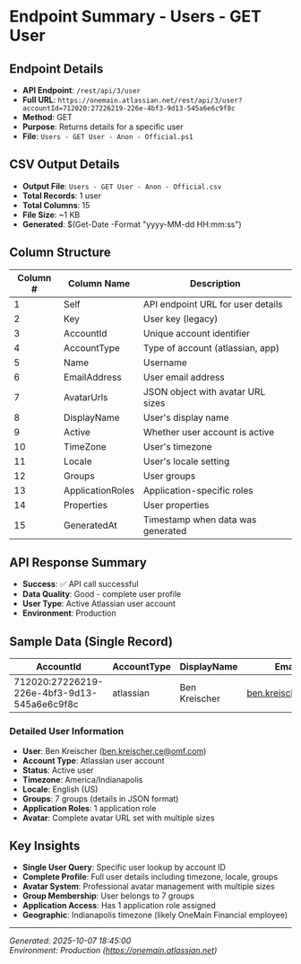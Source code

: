 # Endpoint Summary - Users - GET User

## Endpoint Details
- **API Endpoint**: `/rest/api/3/user`
- **Full URL**: `https://onemain.atlassian.net/rest/api/3/user?accountId=712020:27226219-226e-4bf3-9d13-545a6e6c9f8c`
- **Method**: GET
- **Purpose**: Returns details for a specific user
- **File**: `Users - GET User - Anon - Official.ps1`

## CSV Output Details
- **Output File**: `Users - GET User - Anon - Official.csv`
- **Total Records**: 1 user
- **Total Columns**: 15
- **File Size**: ~1 KB
- **Generated**: $(Get-Date -Format "yyyy-MM-dd HH:mm:ss")

## Column Structure
| Column # | Column Name | Description |
|----------|-------------|-------------|
| 1 | Self | API endpoint URL for user details |
| 2 | Key | User key (legacy) |
| 3 | AccountId | Unique account identifier |
| 4 | AccountType | Type of account (atlassian, app) |
| 5 | Name | Username |
| 6 | EmailAddress | User email address |
| 7 | AvatarUrls | JSON object with avatar URL sizes |
| 8 | DisplayName | User's display name |
| 9 | Active | Whether user account is active |
| 10 | TimeZone | User's timezone |
| 11 | Locale | User's locale setting |
| 12 | Groups | User groups |
| 13 | ApplicationRoles | Application-specific roles |
| 14 | Properties | User properties |
| 15 | GeneratedAt | Timestamp when data was generated |

## API Response Summary
- **Success**: ✅ API call successful
- **Data Quality**: Good - complete user profile
- **User Type**: Active Atlassian user account
- **Environment**: Production

## Sample Data (Single Record)

| AccountId | AccountType | DisplayName | EmailAddress | Active | TimeZone | Locale |
|-----------|-------------|-------------|--------------|--------|----------|--------|
| 712020:27226219-226e-4bf3-9d13-545a6e6c9f8c | atlassian | Ben Kreischer | ben.kreischer.ce@omf.com | true | America/Indianapolis | en_US |

### Detailed User Information
- **User**: Ben Kreischer (ben.kreischer.ce@omf.com)
- **Account Type**: Atlassian user account
- **Status**: Active user
- **Timezone**: America/Indianapolis
- **Locale**: English (US)
- **Groups**: 7 groups (details in JSON format)
- **Application Roles**: 1 application role
- **Avatar**: Complete avatar URL set with multiple sizes

## Key Insights
- **Single User Query**: Specific user lookup by account ID
- **Complete Profile**: Full user details including timezone, locale, groups
- **Avatar System**: Professional avatar management with multiple sizes
- **Group Membership**: User belongs to 7 groups
- **Application Access**: Has 1 application role assigned
- **Geographic**: Indianapolis timezone (likely OneMain Financial employee)

---
*Generated: 2025-10-07 18:45:00*  
*Environment: Production (https://onemain.atlassian.net)*
